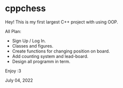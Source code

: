 cppchess
========

Hey! This is my first largest C++ project with using OOP.

All Plan:
- Sign Up / Log In.
- Classes and figures.
- Create functions for changing position on board.
- Add counting system and lead-board.
- Design all programm in term.

Enjoy :3

July 04, 2022
